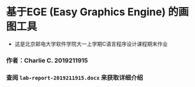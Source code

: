 # 基于EGE (Easy Graphics Engine) 的画图工具
* 这是北京邮电大学软件学院大一上学期C语言程序设计课程期末作业
### 作者：Charlie C. 2019211915
### 查阅 `lab-report-2019211915.docx` 来获取详细介绍
